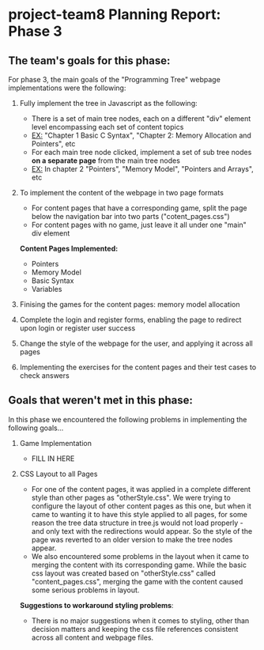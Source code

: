 
project-team8 Planning Report: Phase 3
=======================================

The team's goals for this phase:
---------------------------------

For phase 3, the main goals of the "Programming Tree" webpage implementations were the following:

1. Fully implement the tree in Javascript as the following:

	- There is a set of main tree nodes, each on a different "div" element level encompassing each set of content topics
	- <u>EX:</u> "Chapter 1 Basic C Syntax", "Chapter 2: Memory Allocation and Pointers", etc
	- For each main tree node clicked, implement a set of sub tree nodes <b>on a separate page</b> from the main tree nodes
	- <u>EX:</u> In chapter 2 "Pointers", "Memory Model", "Pointers and Arrays", etc
	
2. To implement the content of the webpage in two page formats

	- For content pages that have a corresponding game, split the page below the navigation bar into two parts ("cotent_pages.css")
	- For content pages with no game, just leave it all under one "main" div element

	<b>Content Pages Implemented:</b>
	- Pointers
	- Memory Model
	- Basic Syntax
	- Variables

3. Finising the games for the content pages: memory model allocation
4. Complete the login and register forms, enabling the page to redirect upon login or register user success 
5. Change the style of the webpage for the user, and applying it across all pages
6. Implementing the exercises for the content pages and their test cases to check answers

Goals that weren't met in this phase:
-------------------------------------

In this phase we encountered the following problems in implementing the following goals...

1. Game Implementation
	- FILL IN HERE

2. CSS Layout to all Pages
	- For one of the content pages, it was applied in a complete different style than other pages as "otherStyle.css". We were trying to configure the layout of other content pages as this one, but when it came to wanting it to have this style applied to all pages, for some reason the tree data structure in tree.js would not load properly - and only text with the redirections would appear. So the style of the page was reverted to an older version to make the tree nodes appear.
	- We also encountered some problems in the layout when it came to merging the content with its corresponding game. While the basic css layout was created based on "otherStyle.css" called "content_pages.css", merging the game with the content caused some serious problems in layout.
	
	<b>Suggestions to workaround styling problems</b>:
	- There is no major suggestions when it comes to styling, other than decision matters and keeping the css file references consistent across all content and webpage files.


